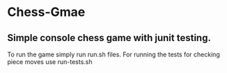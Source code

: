 # Chess-Gmae
Simple console chess game with junit testing.
---------------------------------------------------------------------------------------------------------------------------------------------------------

To run the game simply run run.sh files. For running the tests for checking piece moves use run-tests.sh

